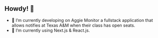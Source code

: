 ## Howdy! 👋

<!--
**ArmaanMediratta/ArmaanMediratta** is a ✨ _special_ ✨ repository because its `README.md` (this file) appears on your GitHub profile.

Here are some ideas to get you started:

- 🔭 I’m currently working on ...
- 🌱 I’m currently learning ...
- 👯 I’m looking to collaborate on ...
- 🤔 I’m looking for help with ...
- 💬 Ask me about ...
- 📫 How to reach me: ...
- 😄 Pronouns: ...
- ⚡ Fun fact: ...
-->

- 🔭 I’m currently developing on Aggie Monitor a fullstack application that allows notifies at Texas A&M when their class has open seats.
- 🌱 I’m currently using Next.js & React.js.


